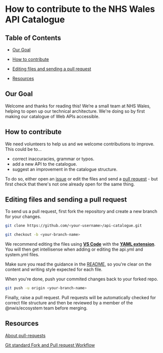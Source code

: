 # How to contribute to the NHS Wales API Catalogue

## Table of Contents

* [Our Goal](#our-goal)

* [How to contribute](#how-to-contribute)

* [Editing files and sending a pull request](#editing-files-and-sending-a-pull-request)

* [Resources](#resources)

## Our Goal

Welcome and thanks for reading this! We’re a small team at NHS Wales, helping to open up our technical architecture. We're doing so by first making our catalogue of Web APIs accessible.

## How to contribute

We need volunteers to help us and we welcome contributions to improve. This could be to...

- correct inaccuracies, grammar or typos.
- add a new API to the catalogue.
- suggest an improvement in the catalogue structure.

To do so, either open an [issue](https://github.com/nwisbeta/api-catalogue/issues) or edit the files and send a [pull request](https://github.com/nwisbeta/api-catalogue/pulls) - but first check that there's not one already open for the same thing.

## Editing files and sending a pull request

To send us a pull request, first fork the repository and create a new branch for your changes.

```bash
git clone https://github.com/<your-username>/api-catalogue.git

git checkout -b <your-branch-name>
```

We recommend editing the files using [**VS Code**](https://code.visualstudio.com/) with the [**YAML extension**](https://marketplace.visualstudio.com/items?itemName=redhat.vscode-yaml). You will then get intellisense when adding or editing the api.yml and system.yml files.

Make sure you read the guidance in the [README](README.md), so you're clear on the content and writing style expected for each file.

When you're done, push your commited changes back to your forked repo.  

```bash
git push -u origin <your-branch-name>
```

Finally, raise a pull request. Pull requests will be automatically checked for correct file structure and then be reviewed by a member of the @nwis/ecosystem team before merging.

## Resources

[About pull-requests](https://help.github.com/en/github/collaborating-with-issues-and-pull-requests/about-pull-requests)

[Git standard Fork and Pull request Workflow](https://gist.github.com/Chaser324/ce0505fbed06b947d962)
